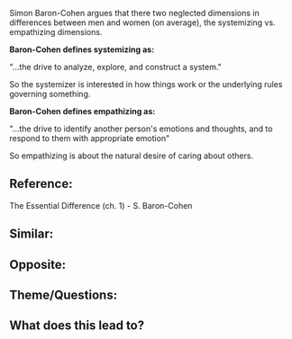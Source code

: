 Simon Baron-Cohen argues that there two neglected dimensions in differences between men and women (on average), the systemizing vs. empathizing dimensions.

**Baron-Cohen defines systemizing as:**

"...the drive to analyze, explore, and construct a system."

So the systemizer is interested in how things work or the underlying rules governing something.

**Baron-Cohen defines empathizing as:**

"...the drive to identify another person's emotions and thoughts, and to respond to them with appropriate emotion"

So empathizing is about the natural desire of caring about others.

## Reference:
The Essential Difference (ch. 1) - S. Baron-Cohen

## Similar:

## Opposite:

## Theme/Questions:

## What does this lead to?